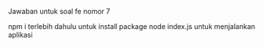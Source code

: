 Jawaban untuk soal fe nomor 7

npm i terlebih dahulu untuk install package
node index.js untuk menjalankan aplikasi
